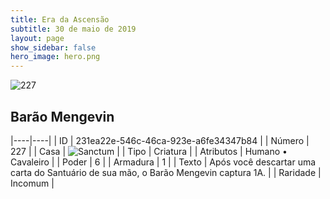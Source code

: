 ```yaml
---
title: Era da Ascensão
subtitle: 30 de maio de 2019
layout: page
show_sidebar: false
hero_image: hero.png
---
```


![227](https://cdn.keyforgegame.com/media/card_front/pt/435_227_3F9G7GJ5XWRP_pt.png)

## Barão Mengevin

|----|----|
| ID | 231ea22e-546c-46ca-923e-a6fe34347b84 |
| Número | 227 |
| Casa | ![Sanctum](https://archonarcana.com/images/thumb/c/c7/Sanctum.png/22px-Sanctum.png "Santuário") |
| Tipo | Criatura |
| Atributos | Humano • Cavaleiro |
| Poder | 6 |
| Armadura | 1 |
| Texto | Após você descartar uma carta do Santuário de sua mão, o Barão Mengevin captura 1A. |
| Raridade | Incomum |
